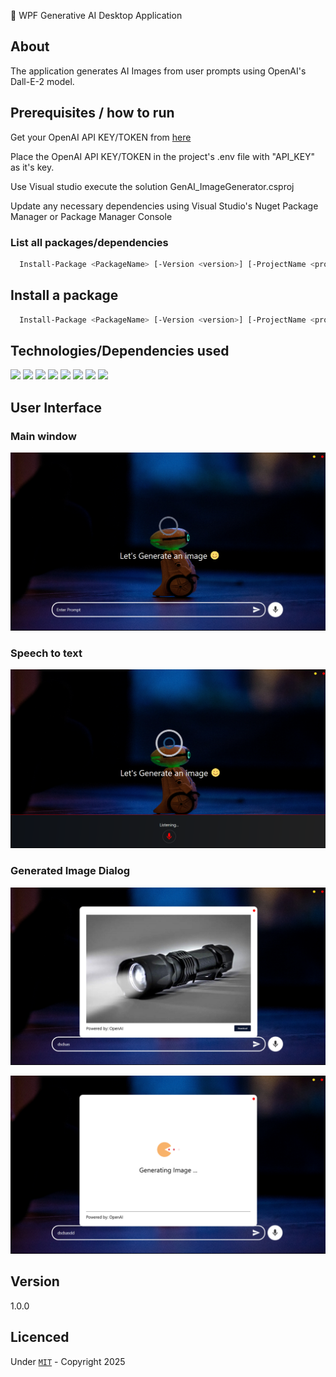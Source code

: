﻿🤖 WPF Generative AI Desktop Application

## About 

The application generates AI Images from user prompts using OpenAI's Dall-E-2 model.



## Prerequisites / how to run



Get your OpenAI API KEY/TOKEN from [here](https://platform.openai.com/docs/overview)

Place the OpenAI API KEY/TOKEN in the project's .env file with "API_KEY" as it's key.

Use Visual studio execute the solution GenAI_ImageGenerator.csproj

Update any necessary dependencies using Visual Studio's Nuget Package Manager or Package Manager Console



### List all packages/dependencies 

```bash
  Install-Package <PackageName> [-Version <version>] [-ProjectName <project>] [-Source <source>] [-DependencyVersion <dependency>]
```


## Install a package

```bash
  Install-Package <PackageName> [-Version <version>] [-ProjectName <project>] [-Source <source>] [-DependencyVersion <dependency>]
```

## Technologies/Dependencies used

<div id="badges">
  <img src="https://img.shields.io/badge/-C Sharp-green" />
  <img src="https://img.shields.io/badge/-dotnet core 8-red" />
  <img src="https://img.shields.io/badge/-WPF-blue" />
  <img src="https://img.shields.io/badge/-Xaml-green" />
  <img src="https://img.shields.io/badge/-OpenAI-red" />
  <img src="https://img.shields.io/badge/-Serilog-brown" />
  <img src="https://img.shields.io/badge/-Microsoft Dependency Injection-green" />
  <img src="https://img.shields.io/badge/-Material Design-blue" />
</div>

## User Interface

### Main window 
![Screenshot](Screenshots/MainWindow.png)

### Speech to text
![Screenshot](Screenshots/cognitive.png)


### Generated Image Dialog
![Screenshot](Screenshots/dialog.png)

![Screenshot](Screenshots/loading.png)

## Version 
1.0.0

## Licenced 
Under [`MIT`](LICENSE) - Copyright 2025  

